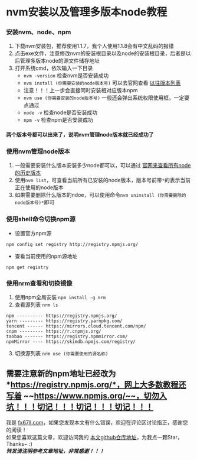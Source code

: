 # nvm安装以及管理多版本node教程

### 安装nvm、node、npm
1. 下载nvm安装包，推荐使用1.1.7，我个人使用1.1.8会有中文乱码的报错   
2. 点击exe文件，注意修改nvm的安装根目录以及node的安装根目录，后者是以后管理多版本node的源文件储存地址  
3. 打开系统cmd，依次输入一下目录
	+ `nvm -version` 检查nvm是否安装成功  
	+ `nvm install (你需要安装的node版本号)` 可以去官网查看 [以往版本列表](https://nodejs.org/zh-cn/download/releases/)  
	+ 注意！！！上一步会直接同时安装相对应版本npm  
	+ `nvm use (你需要安装的node版本号)` 一般还会弹出系统权限使用框，一定要点通过  
	+ `node -v` 检查node是否安装成功  
	+ `npm -v` 检查npm是否安装成功  

#### 两个版本号都可以出来了，说明nvm管理node版本就已经成功了  


### 使用nvm管理node版本
1. 一般需要安装什么版本安装多少node都可以，可以通过 [官网来查看所有node的历史版本](https://nodejs.org/zh-cn/download/releases/)  
2. 使用`nvm list`，可查看当前所有已安装的node版本，版本号前带`*`的表示当前正在使用的node版本  
3. 如果需要删除什么版本的ndoe，可以使用命令`nvm uninstall (你需要删除的node版本号)*`即可  


### 使用shell命令切换npm源
+ 设置官方npm源
```
npm config set registry http://registry.npmjs.org/
```
+ 查看当前使用的npm源地址
```
npm get registry
```


### 使用nrm查看和切换镜像
1. 使用npm全局安装 `npm install -g nrm`  
2. 查看源列表 `nrm ls`  
```
npm ---------- https://registry.npmjs.org/
yarn --------- https://registry.yarnpkg.com/
tencent ------ https://mirrors.cloud.tencent.com/npm/
cnpm --------- https://r.cnpmjs.org/
taobao ------- https://registry.npmmirror.com/
npmMirror ---- https://skimdb.npmjs.com/registry/
```
3. 切换源列表 `nrm use (你需要使用的源名称)`  


## 需要注意新的npm地址已经改为 *https://registry.npmjs.org/*，网上大多数教程还写着 ~~https://www.npmjs.org/~~，切勿入坑！！！切记！！！切记！！！切记！！！


我是 [fx67ll.com](https://fx67ll.com)，如果您发现本文有什么错误，欢迎在评论区讨论指正，感谢您的阅读！  
如果您喜欢这篇文章，欢迎访问我的 [本文github仓库地址](https://github.com/fx67ll/fx67llNode/blob/main/node-blog/install-nvm.md)，为我点一颗Star，Thanks~ :)  
***转发请注明参考文章地址，非常感谢！！！***